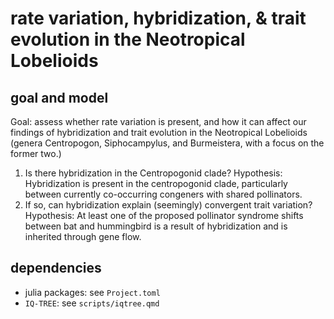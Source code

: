 # rate variation, hybridization, & trait evolution in the Neotropical Lobelioids

## goal and model

Goal: assess whether rate variation is present, 
and how it can affect our findings of hybridization and trait evolution
in the Neotropical Lobelioids (genera Centropogon, Siphocampylus,
and Burmeistera, with a focus on the former two.)

1. Is there hybridization in the Centropogonid clade?
Hypothesis: Hybridization is present in the centropogonid clade, particularly between currently co-occurring congeners with shared pollinators.
2. If so, can hybridization explain (seemingly) convergent trait variation? 
Hypothesis: At least one of the proposed pollinator syndrome shifts between bat and hummingbird is a result of hybridization and is inherited through gene flow.

## dependencies

- julia packages: see `Project.toml`
- `IQ-TREE`: see `scripts/iqtree.qmd`
